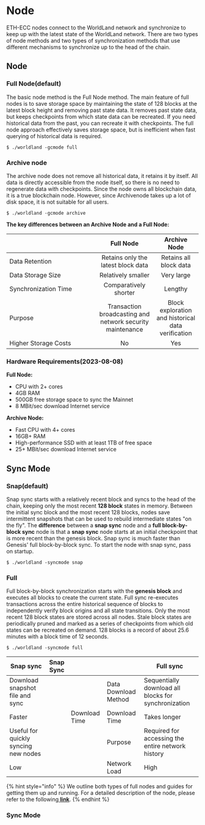 # Node

ETH-ECC nodes connect to the WorldLand network and synchronize to keep up with the latest state of the WorldLand network. There are two types of node methods and two types of synchronization methods that use different mechanisms to synchronize up to the head of the chain.

## **Node**

### Full Node(default) <a href="#summary" id="summary"></a>

The basic node method is the Full Node method. The main feature of full nodes is to save storage space by maintaining the state of 128 blocks at the latest block height and removing past state data. It removes past state data, but keeps checkpoints from which state data can be recreated. If you need historical data from the past, you can recreate it with checkpoints. The full node approach effectively saves storage space, but is inefficient when fast querying of historical data is required.

```
$ ./worldland -gcmode full
```

### Archive node

The archive node does not remove all historical data, it retains it by itself. All data is directly accessible from the node itself, so there is no need to regenerate data with checkpoints. Since the node owns all blockchain data, it is a true blockchain node. However, since Archivenode takes up a lot of disk space, it is not suitable for all users.

```
$ ./worldland -gcmode archive
```



**The key differences between an Archive Node and a Full Node:**

<table><thead><tr><th width="219"></th><th align="center">Full Node</th><th align="center">Archive Node</th></tr></thead><tbody><tr><td>Data Retention</td><td align="center">Retains only the latest block data</td><td align="center">Retains all block data</td></tr><tr><td>Data Storage Size</td><td align="center">Relatively smaller</td><td align="center">Very large</td></tr><tr><td>Synchronization Time</td><td align="center">Comparatively shorter</td><td align="center">Lengthy</td></tr><tr><td>Purpose</td><td align="center">Transaction broadcasting and network security maintenance</td><td align="center">Block exploration and historical data verification</td></tr><tr><td>Higher Storage Costs</td><td align="center">No</td><td align="center">Yes</td></tr></tbody></table>

### Hardware Requirements(2023-08-08)

**Full Node:**

* CPU with 2+ cores
* 4GB RAM
* 500GB free storage space to sync the Mainnet
* 8 MBit/sec download Internet service

**Archive Node:**

* Fast CPU with 4+ cores
* 16GB+ RAM
* High-performance SSD with at least 1TB of free space
* 25+ MBit/sec download Internet service

##

## **Sync Mode**

### Snap(default)

Snap sync starts with a relatively recent block and syncs to the head of the chain, keeping only the most recent **128 block** states in memory. Between the initial sync block and the most recent 128 blocks, nodes save intermittent snapshots that can be used to rebuild intermediate states "on the fly". The **difference** between a **snap sync** node and a **full block-by-block sync** node is that a **snap sync** node starts at an initial checkpoint that is more recent than the genesis block. Snap sync is much faster than Genesis' full block-by-block sync. To start the node with snap sync, pass on startup.

```
$ ./worldland -syncmode snap
```

### Full

Full block-by-block synchronization starts with the **genesis block** and executes all blocks to create the current state. Full sync re-executes transactions across the entire historical sequence of blocks to independently verify block origins and all state transitions. Only the most recent 128 block states are stored across all nodes. Stale block states are periodically pruned and marked as a series of checkpoints from which old states can be recreated on demand. 128 blocks is a record of about 25.6 minutes with a block time of 12 seconds.

```
$ ./worldland -syncmode full
```

<table><thead><tr><th>Snap sync</th><th data-hidden>Snap Sync</th><th data-hidden></th><th data-hidden></th><th data-hidden>Full sync</th></tr></thead><tbody><tr><td>Download snapshot file and sync</td><td></td><td></td><td>Data Download Method</td><td>Sequentially download all blocks for synchronization</td></tr><tr><td>Faster</td><td></td><td>Download Time</td><td>Download Time</td><td>Takes longer</td></tr><tr><td>Useful for quickly syncing new nodes</td><td></td><td></td><td>Purpose</td><td>Required for accessing the entire network history</td></tr><tr><td>Low</td><td></td><td></td><td>Network Load</td><td>High</td></tr></tbody></table>

{% hint style="info" %}
We outline both types of full nodes and guides for getting them up and running. For a detailed description of the node, please refer to the following[ **link**](https://geth.ethereum.org/docs/fundamentals/sync-modes).
{% endhint %}









### &#x20;<a href="#archive-nodes" id="archive-nodes"></a>





### Sync Mode





### &#x20;<a href="#summary" id="summary"></a>
